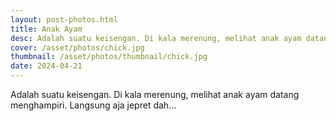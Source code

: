```yaml
---
layout: post-photos.html
title: Anak Ayam
desc: Adalah suatu keisengan. Di kala merenung, melihat anak ayam datang menghampiri. Langsung aja jepret dah
cover: /asset/photos/chick.jpg
thumbnail: /asset/photos/thumbnail/chick.jpg
date: 2024-04-21
---
```

Adalah suatu keisengan. Di kala merenung, melihat anak ayam datang menghampiri. Langsung aja jepret dah...